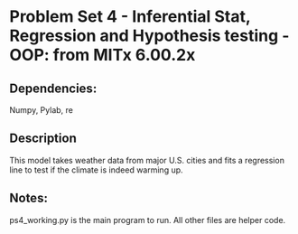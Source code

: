# Problem Set 4 - Inferential Stat, Regression and Hypothesis testing - OOP: from MITx 6.00.2x

## Dependencies:
Numpy, Pylab, re


## Description
This model takes weather data from major U.S. cities and fits a regression line to test if the climate is indeed warming up.

## Notes:
ps4_working.py is the main program to run.
All other files are helper code.
